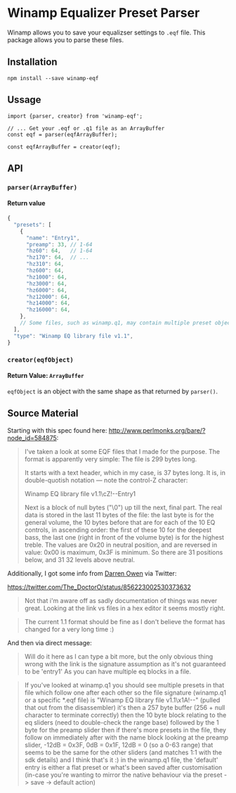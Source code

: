 # Winamp Equalizer Preset Parser

Winamp allows you to save your equalizser settings to `.eqf` file. This package allows you to parse these files.

## Installation

    npm install --save winamp-eqf

## Ussage

    import {parser, creator} from 'winamp-eqf';

    // ... Get your .eqf or .q1 file as an ArrayBuffer
    const eqf = parser(eqfArrayBuffer);

    const eqfArrayBuffer = creator(eqf);

## API

### `parser(ArrayBuffer)`

#### Return value

```JavaScript
{
  "presets": [
    {
      "name": "Entry1",
      "preamp": 33, // 1-64
      "hz60": 64,   // 1-64
      "hz170": 64,  // ...
      "hz310": 64,
      "hz600": 64,
      "hz1000": 64,
      "hz3000": 64,
      "hz6000": 64,
      "hz12000": 64,
      "hz14000": 64,
      "hz16000": 64,
    },
    // Some files, such as winamp.q1, may contain multiple preset objects.
  ],
  "type": "Winamp EQ library file v1.1",
}
```

### `creator(eqfObject)`

#### Return Value: `ArrayBuffer`

`eqfObject` is an object with the same shape as that returned by `parser()`.



## Source Material

Starting with this spec found here: <http://www.perlmonks.org/bare/?node_id=584875>:

> I've taken a look at some EQF files that I made for the purpose. The format is apparently very simple:
> The file is 299 bytes long.
>
> It starts with a text header, which in my case, is 37 bytes long. It is, in double-quotish notation — note the control-Z character:
>
> Winamp EQ library file v1.1\cZ!--Entry1
>
> Next is a block of null bytes ("\0") up till the next, final part.
> The real data is stored in the last 11 bytes of the file: the last byte is for the general volume, the 10 bytes before that are for each of the 10 EQ controls, in ascending order: the first of these 10 for the deepest bass, the last one (right in front of the volume byte) is for the highest treble.
> The values are 0x20 in neutral position, and are reversed in value: 0x00 is maximum, 0x3F is minimum. So there are 31 positions below, and 31 32 levels above neutral.

Additionally, I got some info from [Darren Owen](https://twitter.com/The_DoctorO) via Twitter:

<https://twitter.com/The_DoctorO/status/856223002530373632>

> Not that i'm aware off as sadly documentation of things was never great. Looking at the link vs files in a hex editor it seems mostly right.

> The current 1.1 format should be fine as I don't believe the format has changed for a very long time :)

And then via direct message:

> Will do it here as I can type a bit more, but the only obvious thing wrong with the link is the signature assumption as it's not guaranteed to be 'entry1' As you can have multiple eq blocks in a file.

> If you've looked at winamp.q1 you should see multiple presets in that file which follow one after each other so the file signature (winamp.q1 or a specific *.eqf file) is "Winamp EQ library file v1.1\x1A!--" (pulled that out from the disassembler) it's then a 257 byte buffer (256 + null character to terminate correctly) then the 10 byte block relating to the eq sliders (need to double-check the range base) followed by the 1 byte for the preamp slider then if there's more presets in the file, they follow on immediately after with the name block looking at the preamp slider, -12dB = 0x3F, 0dB = 0x1F, 12dB = 0 (so a 0-63 range) that seems to be the same for the other sliders (and matches 1:1 with the sdk details) and I think that's it :) in the winamp.q1 file, the 'default' entry is either a flat preset or what's been saved after customisation (in-case you're wanting to mirror the native behaviour via the preset -> save -> default action)